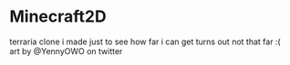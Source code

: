 # Minecraft2D
terraria clone i made just to see how far i can get turns out not that far :(\
art by @YennyOWO on twitter
